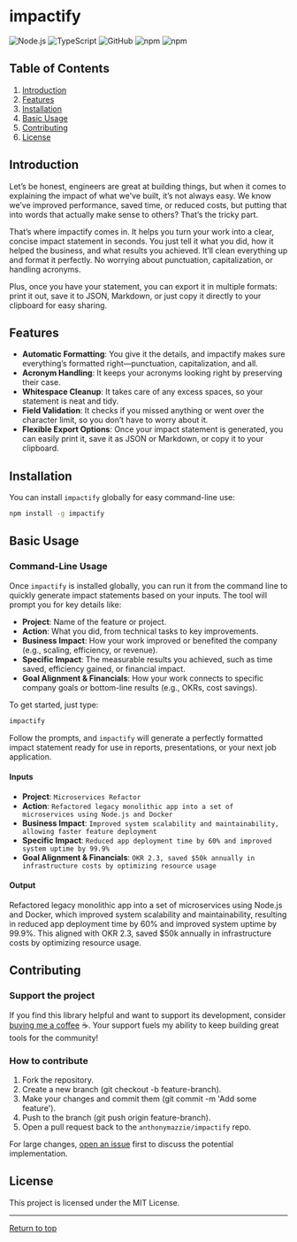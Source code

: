 # impactify

![Node.js](https://img.shields.io/badge/Node.js-v22.16-brightgreen)
![TypeScript](https://img.shields.io/badge/TypeScript-5.6.2-blue.svg)
![GitHub](https://img.shields.io/github/license/AnthonyMazzie/impactify)
![npm](https://img.shields.io/npm/v/impactify)
![npm](https://img.shields.io/npm/dt/impactify)

## Table of Contents
1. [Introduction](#introduction)
2. [Features](#features)
3. [Installation](#installation)
4. [Basic Usage](#basic-usage)
5. [Contributing](#contributing)
6. [License](#license)

## Introduction
Let’s be honest, engineers are great at building things, but when it comes to explaining the impact of what we've built, it’s not always easy. We know we’ve improved performance, saved time, or reduced costs, but putting that into words that actually make sense to others? That’s the tricky part.

That’s where impactify comes in. It helps you turn your work into a clear, concise impact statement in seconds. You just tell it what you did, how it helped the business, and what results you achieved. It’ll clean everything up and format it perfectly. No worrying about punctuation, capitalization, or handling acronyms.

Plus, once you have your statement, you can export it in multiple formats: print it out, save it to JSON, Markdown, or just copy it directly to your clipboard for easy sharing.

## Features
- **Automatic Formatting**: You give it the details, and impactify makes sure everything’s formatted right—punctuation, capitalization, and all.
- **Acronym Handling**: It keeps your acronyms looking right by preserving their case.
- **Whitespace Cleanup**: It takes care of any excess spaces, so your statement is neat and tidy.
- **Field Validation**: It checks if you missed anything or went over the character limit, so you don’t have to worry about it.
- **Flexible Export Options**: Once your impact statement is generated, you can easily print it, save it as JSON or Markdown, or copy it to your clipboard.

## Installation

You can install `impactify` globally for easy command-line use:

```bash
npm install -g impactify
```

## Basic Usage

### Command-Line Usage

Once `impactify` is installed globally, you can run it from the command line to quickly generate impact statements based on your inputs. The tool will prompt you for key details like:

- **Project**: Name of the feature or project.
- **Action**: What you did, from technical tasks to key improvements.
- **Business Impact**: How your work improved or benefited the company (e.g., scaling, efficiency, or revenue).
- **Specific Impact**: The measurable results you achieved, such as time saved, efficiency gained, or financial impact.
- **Goal Alignment & Financials**: How your work connects to specific company goals or bottom-line results (e.g., OKRs, cost savings).

To get started, just type:

```bash
impactify
```

Follow the prompts, and `impactify` will generate a perfectly formatted impact statement ready for use in reports, presentations, or your next job application.

#### Inputs

- **Project**: `Microservices Refactor`
- **Action**: `Refactored legacy monolithic app into a set of microservices using Node.js and Docker`
- **Business Impact**: `Improved system scalability and maintainability, allowing faster feature deployment`
- **Specific Impact**: `Reduced app deployment time by 60% and improved system uptime by 99.9%`
- **Goal Alignment & Financials**: `OKR 2.3, saved $50k annually in infrastructure costs by optimizing resource usage`

#### Output

Refactored legacy monolithic app into a set of microservices using Node.js and Docker, which improved system scalability and maintainability, resulting in reduced app deployment time by 60% and improved system uptime by 99.9%. This aligned with OKR 2.3, saved $50k annually in infrastructure costs by optimizing resource usage.


## Contributing

### Support the project
If you find this library helpful and want to support its development, consider [buying me a coffee](https://www.buymeacoffee.com/anthonymazzie) ☕. Your support fuels my ability to keep building great tools for the community!

### How to contribute
1. Fork the repository.
2. Create a new branch (git checkout -b feature-branch).
3. Make your changes and commit them (git commit -m 'Add some feature').
4. Push to the branch (git push origin feature-branch).
5. Open a pull request back to the `anthonymazzie/impactify` repo.

For large changes, [open an issue](https://github.com/AnthonyMazzie/impactify/issues) first to discuss the potential implementation.

## License
This project is licensed under the MIT License.

---

[Return to top](#impactify)